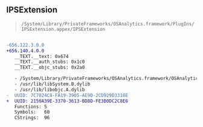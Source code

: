 ## IPSExtension

> `/System/Library/PrivateFrameworks/OSAnalytics.framework/PlugIns/IPSExtension.appex/IPSExtension`

```diff

-656.122.3.0.0
+656.140.4.0.0
   __TEXT.__text: 0x674
   __TEXT.__auth_stubs: 0x1c0
   __TEXT.__objc_stubs: 0x2a0

   - /System/Library/PrivateFrameworks/OSAnalytics.framework/OSAnalytics
   - /usr/lib/libSystem.B.dylib
   - /usr/lib/libobjc.A.dylib
-  UUID: 7C7024C8-FA19-3905-AE9D-2CD929D3318E
+  UUID: 2150A39E-3370-3613-BD8D-FE3B0DC2C8E6
   Functions: 5
   Symbols:   60
   CStrings:  96

```
